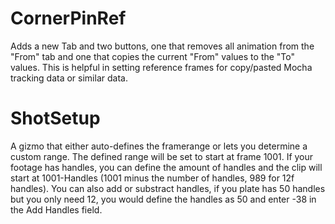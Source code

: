 # CornerPinRef

  Adds a new Tab and two buttons, one that removes all animation from the "From" tab and one that copies the current "From" values to the "To" values.
  This is helpful in setting reference frames for copy/pasted Mocha tracking data or similar data.


# ShotSetup

  A gizmo that either auto-defines the framerange or lets you determine a custom range. The defined range will be set to start at frame 1001. If your footage has handles, you can define the amount of handles and the clip will start at 1001-Handles (1001 minus the number of handles, 989 for 12f handles).
  You can also add or substract handles, if you plate has 50 handles but you only need 12, you would define the handles as 50 and enter -38 in the Add Handles field.
